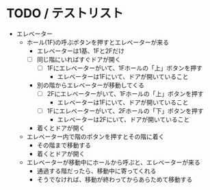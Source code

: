 # TODO / テストリスト

- エレベーター
  - ホール(1F)の呼ぶボタンを押すとエレベーターが来る
    - エレベーターは1基、1Fと2Fだけ
    - [ ] 同じ階にいればすぐドアが開く
      - [ ] 1Fにエレベーターがいて、1Fホールの「上」ボタンを押す
        - エレベーターは1Fにいて、ドアが開いていること
    - 別の階からエレベーターが移動してくる
      - [ ] 2Fにエレベーターがいて、1Fホールの「上」ボタンを押す
        - エレベーターは1Fにいて、ドアが開いていること
      - [ ] 1Fにエレベーターがいて、2Fホールの「下」ボタンを押す
        - エレベーターは2Fにいて、ドアが開いていること
    - 着くとドアが開く
  - エレベーター内で階のボタンを押すとその階に着く
    - その階まで移動する
    - 着くとドアが開く
  - エレベーターが移動中にホールから呼ぶと、エレベーターが来る
    - 通過する階だったら、移動中に寄ってくれる
    - そうでなければ、移動が終わってからあらためて移動する



